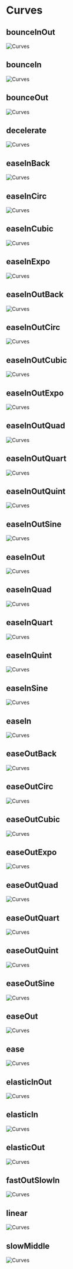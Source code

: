# Curves
<!-- ## BounceInOut
<center>
  <img src="../curve_gif/curve_bounce_in_out.gif"></img>
</center> -->
## bounceInOut
![Curves](../curve_gif/curve_bounce_in_out.gif)
## bounceIn
![Curves](../curve_gif/curve_bounce_in.gif)
## bounceOut
![Curves](../curve_gif/curve_bounce_out.gif)
## decelerate
![Curves](../curve_gif/curve_decelerate.gif)
## easeInBack
![Curves](../curve_gif/curve_ease_in_back.gif)
## easeInCirc
![Curves](../curve_gif/curve_ease_in_circ.gif)
## easeInCubic
![Curves](../curve_gif/curve_ease_in_cubic.gif)
## easeInExpo
![Curves](../curve_gif/curve_ease_in_expo.gif)
## easeInOutBack
![Curves](../curve_gif/curve_ease_in_out_back.gif)
## easeInOutCirc
![Curves](../curve_gif/curve_ease_in_out_circ.gif)
## easeInOutCubic
![Curves](../curve_gif/curve_ease_in_out_cubic.gif)
## easeInOutExpo
![Curves](../curve_gif/curve_ease_in_out_expo.gif)
## easeInOutQuad
![Curves](../curve_gif/curve_ease_in_out_quad.gif)
## easeInOutQuart
![Curves](../curve_gif/curve_ease_in_out_quart.gif)
## easeInOutQuint
![Curves](../curve_gif/curve_ease_in_out_quint.gif)
## easeInOutSine
![Curves](../curve_gif/curve_ease_in_out_sine.gif)
## easeInOut
![Curves](../curve_gif/curve_ease_in_out.gif)
## easeInQuad
![Curves](../curve_gif/curve_ease_in_quad.gif)
## easeInQuart
![Curves](../curve_gif/curve_ease_in_quart.gif)
## easeInQuint
![Curves](../curve_gif/curve_ease_in_quint.gif)
## easeInSine
![Curves](../curve_gif/curve_ease_in_sine.gif)
## easeIn
![Curves](../curve_gif/curve_ease_in.gif)
## easeOutBack
![Curves](../curve_gif/curve_ease_out_back.gif)
## easeOutCirc
![Curves](../curve_gif/curve_ease_out_circ.gif)
## easeOutCubic
![Curves](../curve_gif/curve_ease_out_cubic.gif)
## easeOutExpo
![Curves](../curve_gif/curve_ease_out_expo.gif)
## easeOutQuad
![Curves](../curve_gif/curve_ease_out_quad.gif)
## easeOutQuart
![Curves](../curve_gif/curve_ease_out_quart.gif)
## easeOutQuint
![Curves](../curve_gif/curve_ease_out_quint.gif)
## easeOutSine
![Curves](../curve_gif/curve_ease_out_sine.gif)
## easeOut
![Curves](../curve_gif/curve_ease_out.gif)
## ease
![Curves](../curve_gif/curve_ease.gif)
## elasticInOut
![Curves](../curve_gif/curve_elastic_in_out.gif)
## elasticIn
![Curves](../curve_gif/curve_elastic_in.gif)
## elasticOut
![Curves](../curve_gif/curve_elastic_out.gif)
## fastOutSlowIn
![Curves](../curve_gif/curve_fast_out_slow_in.gif)
## linear
![Curves](../curve_gif/curve_linear.gif)
## slowMiddle
![Curves](../curve_gif/curve_slow_middle.gif)